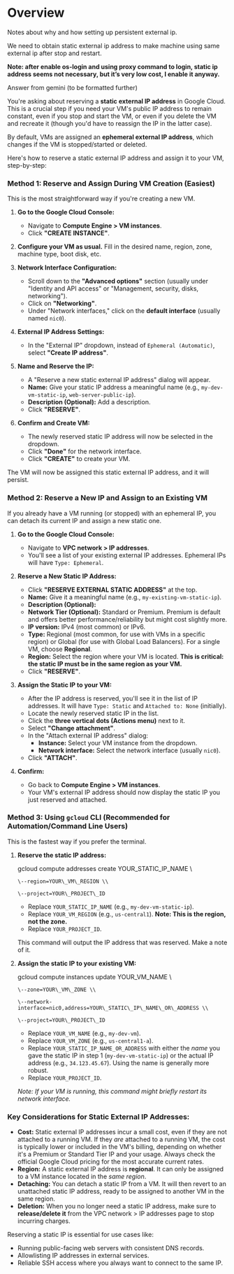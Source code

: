 # Overview 

Notes about why and how setting up persistent external ip.


We need to obtain static external ip address to make machine using same external ip after stop and restart.  

**Note: after enable os-login and using proxy command to login, static ip address seems not necessary, but it’s very low cost, I enable it anyway.**

Answer from gemini (to be formatted further)

You're asking about reserving a **static external IP address** in Google Cloud. This is a crucial step if you need your VM's public IP address to remain constant, even if you stop and start the VM, or even if you delete the VM and recreate it (though you'd have to reassign the IP in the latter case).

By default, VMs are assigned an **ephemeral external IP address**, which changes if the VM is stopped/started or deleted.

Here's how to reserve a static external IP address and assign it to your VM, step-by-step:

### Method 1: Reserve and Assign During VM Creation (Easiest)

This is the most straightforward way if you're creating a new VM.

1. **Go to the Google Cloud Console:**  
     
   * Navigate to **Compute Engine \> VM instances**.  
   * Click **"CREATE INSTANCE"**.

   

2. **Configure your VM as usual.** Fill in the desired name, region, zone, machine type, boot disk, etc.  
     
3. **Network Interface Configuration:**  
     
   * Scroll down to the **"Advanced options"** section (usually under "Identity and API access" or "Management, security, disks, networking").  
   * Click on **"Networking"**.  
   * Under "Network interfaces," click on the **default interface** (usually named `nic0`).

   

4. **External IP Address Settings:**  
     
   * In the "External IP" dropdown, instead of `Ephemeral (Automatic)`, select **"Create IP address"**.

   

5. **Name and Reserve the IP:**  
     
   * A "Reserve a new static external IP address" dialog will appear.  
   * **Name:** Give your static IP address a meaningful name (e.g., `my-dev-vm-static-ip`, `web-server-public-ip`).  
   * **Description (Optional):** Add a description.  
   * Click **"RESERVE"**.

   

6. **Confirm and Create VM:**  
     
   * The newly reserved static IP address will now be selected in the dropdown.  
   * Click **"Done"** for the network interface.  
   * Click **"CREATE"** to create your VM.

The VM will now be assigned this static external IP address, and it will persist.

### Method 2: Reserve a New IP and Assign to an Existing VM

If you already have a VM running (or stopped) with an ephemeral IP, you can detach its current IP and assign a new static one.

1. **Go to the Google Cloud Console:**  
     
   * Navigate to **VPC network \> IP addresses**.  
   * You'll see a list of your existing external IP addresses. Ephemeral IPs will have `Type: Ephemeral`.

   

2. **Reserve a New Static IP Address:**  
     
   * Click **"RESERVE EXTERNAL STATIC ADDRESS"** at the top.  
   * **Name:** Give it a meaningful name (e.g., `my-existing-vm-static-ip`).  
   * **Description (Optional):**  
   * **Network Tier (Optional):** Standard or Premium. Premium is default and offers better performance/reliability but might cost slightly more.  
   * **IP version:** IPv4 (most common) or IPv6.  
   * **Type:** Regional (most common, for use with VMs in a specific region) or Global (for use with Global Load Balancers). For a single VM, choose **Regional**.  
   * **Region:** Select the region where your VM is located. **This is critical: the static IP must be in the same region as your VM.**  
   * Click **"RESERVE"**.

   

3. **Assign the Static IP to your VM:**  
     
   * After the IP address is reserved, you'll see it in the list of IP addresses. It will have `Type: Static` and `Attached to: None` (initially).  
   * Locate the newly reserved static IP in the list.  
   * Click the **three vertical dots (Actions menu)** next to it.  
   * Select **"Change attachment"**.  
   * In the "Attach external IP address" dialog:  
     * **Instance:** Select your VM instance from the dropdown.  
     * **Network interface:** Select the network interface (usually `nic0`).  
   * Click **"ATTACH"**.

   

4. **Confirm:**  
     
   * Go back to **Compute Engine \> VM instances**.  
   * Your VM's external IP address should now display the static IP you just reserved and attached.

### Method 3: Using `gcloud` CLI (Recommended for Automation/Command Line Users)

This is the fastest way if you prefer the terminal.

1. **Reserve the static IP address:**  
     
   gcloud compute addresses create YOUR\_STATIC\_IP\_NAME \\  
     
       \--region=YOUR\_VM\_REGION \\  
     
       \--project=YOUR\_PROJECT\_ID  
     
   * Replace `YOUR_STATIC_IP_NAME` (e.g., `my-dev-vm-static-ip`).  
   * Replace `YOUR_VM_REGION` (e.g., `us-central1`). **Note: This is the region, not the zone.**  
   * Replace `YOUR_PROJECT_ID`.

   

   This command will output the IP address that was reserved. Make a note of it.

   

2. **Assign the static IP to your existing VM:**  
     
   gcloud compute instances update YOUR\_VM\_NAME \\  
     
       \--zone=YOUR\_VM\_ZONE \\  
     
       \--network-interface=nic0,address=YOUR\_STATIC\_IP\_NAME\_OR\_ADDRESS \\  
     
       \--project=YOUR\_PROJECT\_ID  
     
   * Replace `YOUR_VM_NAME` (e.g., `my-dev-vm`).  
   * Replace `YOUR_VM_ZONE` (e.g., `us-central1-a`).  
   * Replace `YOUR_STATIC_IP_NAME_OR_ADDRESS` with either the *name* you gave the static IP in step 1 (`my-dev-vm-static-ip`) or the actual IP address (e.g., `34.123.45.67`). Using the name is generally more robust.  
   * Replace `YOUR_PROJECT_ID`.

   

   *Note: If your VM is running, this command might briefly restart its network interface.*

### Key Considerations for Static External IP Addresses:

* **Cost:** Static external IP addresses incur a small cost, even if they are not attached to a running VM. If they *are* attached to a running VM, the cost is typically lower or included in the VM's billing, depending on whether it's a Premium or Standard Tier IP and your usage. Always check the official Google Cloud pricing for the most accurate current rates.  
* **Region:** A static external IP address is **regional**. It can only be assigned to a VM instance located in the *same region*.  
* **Detaching:** You can detach a static IP from a VM. It will then revert to an unattached static IP address, ready to be assigned to another VM in the same region.  
* **Deletion:** When you no longer need a static IP address, make sure to **release/delete it** from the VPC network \> IP addresses page to stop incurring charges.

Reserving a static IP is essential for use cases like:

* Running public-facing web servers with consistent DNS records.  
* Allowlisting IP addresses in external services.  
* Reliable SSH access where you always want to connect to the same IP.
